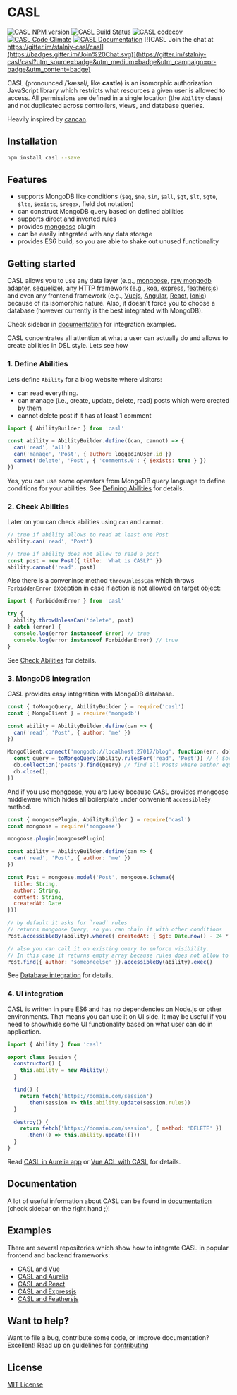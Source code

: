# CASL

[![CASL NPM version](https://badge.fury.io/js/casl.svg)](http://badge.fury.io/js/casl)
[![CASL Build Status](https://travis-ci.org/stalniy/casl.svg?branch=master)](https://travis-ci.org/stalniy/casl)
[![CASL  codecov](https://codecov.io/gh/stalniy/casl/branch/master/graph/badge.svg)](https://codecov.io/gh/stalniy/casl)
[![CASL Code Climate](https://codeclimate.com/github/stalniy/casl/badges/gpa.svg)](https://codeclimate.com/github/stalniy/casl)
[![CASL Documentation](https://img.shields.io/badge/documentation-available-brightgreen.svg)](https://stalniy.github.io/casl/)
[![CASL Join the chat at https://gitter.im/stalniy-casl/casl](https://badges.gitter.im/Join%20Chat.svg)](https://gitter.im/stalniy-casl/casl?utm_source=badge&utm_medium=badge&utm_campaign=pr-badge&utm_content=badge)


CASL (pronounced /ˈkæsəl/, like **castle**) is an isomorphic authorization JavaScript library which restricts what resources a given user is allowed to access. All permissions are defined in a single location (the `Ability` class) and not duplicated across controllers, views, and database queries.

Heavily inspired by [cancan](https://github.com/CanCanCommunity/cancancan).

## Installation

```sh
npm install casl --save
```

## Features
* supports MongoDB like conditions (`$eq`, `$ne`, `$in`, `$all`, `$gt`, `$lt`, `$gte`, `$lte`, `$exists`, `$regex`, field dot notation)
* can construct MongoDB query based on defined abilities
* supports direct and inverted rules
* provides [mongoose](https://github.com/Automattic/mongoose) plugin
* can be easily integrated with any data storage
* provides ES6 build, so you are able to shake out unused functionality

## Getting started

CASL allows you to use any data layer (e.g., [mongoose][mongoose], [raw mongodb adapter][mongo-adapter], [sequelize][sequelize]), any HTTP framework (e.g., [koa][koa], [express][expressjs], [feathersjs][feathersjs]) and even any frontend framework (e.g., [Vuejs][vuejs], [Angular][angular], [React][react], [Ionic][ionic]) because of its isomorphic nature.
Also, it doesn't force you to choose a database (however currently is the best integrated with MongoDB).

Check sidebar in [documentation][documentation] for integration examples.

CASL concentrates all attention at what a user can actually do and allows to create abilities in DSL style. Lets see how

### 1. Define Abilities

Lets define `Ability` for a blog website where visitors:
* can read everything.
* can manage (i.e., create, update, delete, read) posts which were created by them
* cannot delete post if it has at least 1 comment

```js
import { AbilityBuilder } from 'casl'

const ability = AbilityBuilder.define((can, cannot) => {
  can('read', 'all')
  can('manage', 'Post', { author: loggedInUser.id })
  cannot('delete', 'Post', { 'comments.0': { $exists: true } })
})
```

Yes, you can use some operators from MongoDB query language to define conditions for your abilities. See [Defining Abilities][define-abilities] for details.

### 2. Check Abilities

Later on you can check abilities using `can` and `cannot`.
```js
// true if ability allows to read at least one Post
ability.can('read', 'Post')

// true if ability does not allow to read a post
const post = new Post({ title: 'What is CASL?' })
ability.cannot('read', post)
```
Also there is a conveninse method `throwUnlessCan` which throws `ForbiddenError` exception in case if action is not allowed on target object:
```js
import { ForbiddenError } from 'casl'

try {
  ability.throwUnlessCan('delete', post)
} catch (error) {
  console.log(error instanceof Error) // true
  console.log(error instanceof ForbiddenError) // true
}
```

See [Check Abilities][check-abilities] for details.

### 3. MongoDB integration

CASL provides easy integration with MongoDB database.

```js
const { toMongoQuery, AbilityBuilder } = require('casl')
const { MongoClient } = require('mongodb')

const ability = AbilityBuilder.define(can => {
  can('read', 'Post', { author: 'me' })
})

MongoClient.connect('mongodb://localhost:27017/blog', function(err, db) {
  const query = toMongoQuery(ability.rulesFor('read', 'Post')) // { $or: [{ author: 'me' }] }
  db.collection('posts').find(query) // find all Posts where author equals 'me'
  db.close();
})
```

And if you use [mongoose](https://github.com/Automattic/mongoose), you are lucky because CASL provides mongoose middleware which hides all boilerplate under convenient `accessibleBy` method.

```js
const { mongoosePlugin, AbilityBuilder } = require('casl')
const mongoose = require('mongoose')

mongoose.plugin(mongoosePlugin)

const ability = AbilityBuilder.define(can => {
  can('read', 'Post', { author: 'me' })
})

const Post = mongoose.model('Post', mongoose.Schema({
  title: String,
  author: String,
  content: String,
  createdAt: Date
}))

// by default it asks for `read` rules
// returns mongoose Query, so you can chain it with other conditions
Post.accessibleBy(ability).where({ createdAt: { $gt: Date.now() - 24 * 3600 } })

// also you can call it on existing query to enforce visibility.
// In this case it returns empty array because rules does not allow to read Posts of `someoneelse` author
Post.find({ author: 'someoneelse' }).accessibleBy(ability).exec()
```

See [Database integration][database-integration] for details.

### 4. UI integration

CASL is written in pure ES6 and has no dependencies on Node.js or other environments. That means you can use it on UI side. It may be useful if you need to show/hide some UI functionality based on what user can do in application.

```js
import { Ability } from 'casl'

export class Session {
  constructor() {
    this.ability = new Ability()
  }

  find() {
    return fetch('https://domain.com/session')
      .then(session => this.ability.update(session.rules))
  }

  destroy() {
    return fetch('https://domain.com/session', { method: 'DELETE' })
      .then(() => this.ability.update([]))
  }
}
```

Read [CASL in Aurelia app][casl-aurelia-example] or [Vue ACL with CASL][casl-vue-example] for details.

## Documentation

A lot of useful information about CASL can be found in [documentation][documentation] (check sidebar on the right hand ;)!

## Examples

There are several repositories which show how to integrate CASL in popular frontend and backend frameworks:
* [CASL and Vue](https://github.com/stalniy/casl-vue-example)
* [CASL and Aurelia](https://github.com/stalniy/casl-aurelia-example)
* [CASL and React](https://github.com/stalniy/casl-react-example)
* [CASL and Expressjs](https://github.com/stalniy/casl-express-example)
* [CASL and Feathersjs](https://github.com/stalniy/casl-feathersjs-example)

## Want to help?

Want to file a bug, contribute some code, or improve documentation? Excellent! Read up on guidelines for [contributing][contributing]

## License

[MIT License](http://www.opensource.org/licenses/MIT)

[contributing]: https://github.com/stalniy/casl/blob/master/CONTRIBUTING.md
[define-abilities]: https://stalniy.github.io/casl/abilities/2017/07/20/define-abilities.html
[check-abilities]: https://stalniy.github.io/casl/abilities/2017/07/21/check-abilities.html
[database-integration]: https://stalniy.github.io/casl/abilities/database/integration/2017/07/22/database-integration.html
[casl-aurelia-example]: https://medium.com/@sergiy.stotskiy/casl-based-authorization-in-aurelia-app-3e44c0fe1703
[casl-vue-example]: https://medium.com/@sergiy.stotskiy/vue-acl-with-casl-781a374b987a
[documentation]: https://stalniy.github.io/casl/
[mongoose]: http://mongoosejs.com/
[mongo-adapter]: https://mongodb.github.io/node-mongodb-native/
[sequelize]: http://docs.sequelizejs.com/
[koa]: http://koajs.com/
[feathersjs]: https://feathersjs.com/
[expressjs]: https://expressjs.com/
[vuejs]: https://vuejs.org
[angular]: https://angular.io/
[react]: https://reactjs.org/
[ionic]: https://ionicframework.com
